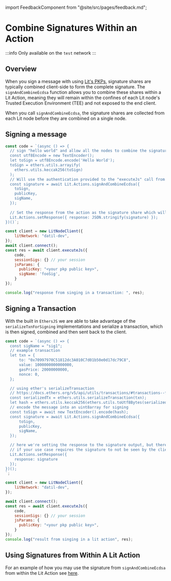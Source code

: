 import FeedbackComponent from "@site/src/pages/feedback.md";

# Combine Signatures Within an Action

:::info
Only available on the `test` network
:::

## Overview

When you sign a message with using [Lit's PKPs](https://developer.litprotocol.com/v3/sdk/serverless-signing/quick-start), signature shares are typically combined client-side to form the complete signature. The `signAndCombineEcdsa` function allows you to combine these shares within a Lit Action, meaning they will remain within the confines of each Lit node's Trusted Execution Environment (TEE) and not exposed to the end client.

When you call `signAndCombineEcdsa`, the signature shares are collected from each Lit node before they are combined on a single node.

## Signing a message

```js
const code = `(async () => {
  // sign "hello world" and allow all the nodes to combine the signature and return it to the action.
  const utf8Encode = new TextEncoder();
  let toSign = utf8Encode.encode('Hello World');
  toSign = ethers.utils.arrayify(
    ethers.utils.keccak256(toSign)
  );
  // Will use the authentication provided to the "executeJs" call from the sdk on the client.
  const signature = await Lit.Actions.signAndCombineEcdsa({
    toSign,
    publicKey,
    sigName,
  });
  
  // Set the response from the action as the signature share which will not need combination on the client
  Lit.Actions.setResponse({ response: JSON.stringify(signature) });
})()`;

const client = new LitNodeClient({
    litNetwork: "datil-dev",
});
await client.connect();
const res = await client.executeJs({
    code,
    sessionSigs: {} // your session
    jsParams: {
      publicKey: "<your pkp public key>",
      sigName: 'fooSig',
    }
});

console.log("response from singing in a transaction: ", res);
```

## Signing a Transaction
With the built in `EthersJS` we are able to take advantage of the `serializeTxnForSigning` implementations and serialize a transaction, which is then signed, combined and then sent back to the client.

```js
const code = `(async () => {
  const sigName = "sig1";
  // example transaction
  let txn = {
      to: "0x70997970C51812dc3A010C7d01b50e0d17dc79C8",
      value: 1000000000000000,
      gasPrice: 20000000000,
      nonce: 0,
  };

  // using ether's serializeTransaction
  // https://docs.ethers.org/v5/api/utils/transactions/#transactions--functions
  const serializedTx = ethers.utils.serializeTransaction(txn);
  let hash = ethers.utils.keccak256(ethers.utils.toUtf8Bytes(serializedTx));
  // encode the message into an uint8array for signing
  const toSign = await new TextEncoder().encode(hash);
  const signature = await Lit.Actions.signAndCombineEcdsa({
      toSign,
      publicKey,
      sigName,
  });

  // here we're setting the response to the signature output, but there's no need to do this
  // if your use case requires the signature to not be seen by the client
  Lit.Actions.setResponse({
    response: signature
  });
})();
`;

const client = new LitNodeClient({
    litNetwork: "datil-dev",
});

await client.connect();
const res = await client.executeJs({
    code,
    sessionSigs: {} // your session
    jsParams: {
      publicKey: "<your pkp public key>",
    }
});
console.log("result from singing in a lit action", res);
```

## Using Signatures from Within A Lit Action

For an example of how you may use the signature from `signAndCombineEcdsa` from within the Lit Action see [here](./run-once.md).
